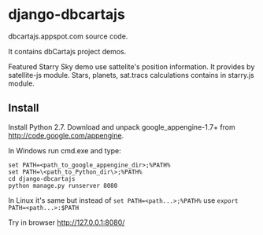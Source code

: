 django-dbcartajs
=================

dbcartajs.appspot.com source code.

It contains dbCartajs project demos.

Featured Starry Sky demo use sattelite's position information. It provides by satellite-js module.
Stars, planets, sat.tracs calculations contains in starry.js module.

## Install

Install Python 2.7. Download and unpack google_appengine-1.7+ from http://code.google.com/appengine.

In Windows run cmd.exe and type:

    set PATH=<path_to_google_appengine_dir>;%PATH%
    set PATH=\<path_to_Python_dir\>;%PATH%
    cd django-dbcartajs
    python manage.py runserver 8080

In Linux it's same but instead of `set PATH=<path...>;%PATH%` use `export PATH=<path...>:$PATH`

Try in browser http://127.0.0.1:8080/
